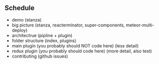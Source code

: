 ## Schedule
- demo (stanza)
- big picture (stanza, reacterminator, super-components, meteor-multi-deploy)
- architectrue (pipline + plugin)
- folder structure (index, plugins)
- main plugin (you probably should NOT code here) (less detail)
- redux plugin (you probably should code here) (more detail, also test)
- contributing (github issues)
